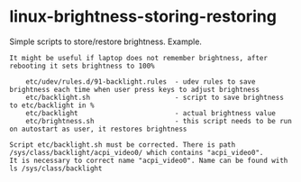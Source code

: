 # linux-brightness-storing-restoring

Simple scripts to store/restore brightness. Example.

    It might be useful if laptop does not remember brightness, after rebooting it sets brightness to 100% 

        etc/udev/rules.d/91-backlight.rules  - udev rules to save brightness each time when user press keys to adjust brightness
        etc/backlight.sh                     - script to save brightness to etc/backlight in %
        etc/backlight                        - actual brightness value
        etc/brightness.sh                    - this script needs to be run on autostart as user, it restores brightness
 
    Script etc/backlight.sh must be corrected. There is path /sys/class/backlight/acpi_video0/ which contains "acpi_video0". 
    It is necessary to correct name "acpi_video0". Name can be found with ls /sys/class/backlight
    
    
